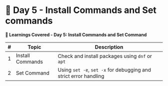 # 📅 Day 5 - Install Commands and Set commands

**📘 Learnings Covered - Day 5: Install Commands and Set Command**

| # |       Topic      |                            Description                           |
| - | ---------------- | ---------------------------------------------------------------- |
| 1 | Install Commands | Check and install packages using `dnf` or `apt`                  |
| 2 | Set Command      | Using `set -e`, `set -x` for debugging and strict error handling |
